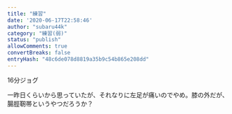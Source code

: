 ```yaml
---
title: "練習"
date: '2020-06-17T22:58:46'
author: "subaru44k"
category: "練習(弱)"
status: "publish"
allowComments: true
convertBreaks: false
entryHash: "48c6de078d8819a35b9c54b865e208dd"
---
```

16分ジョグ

一昨日くらいから思っていたが、それなりに左足が痛いのでやめ。膝の外だが、腸脛靭帯というやつだろうか？
